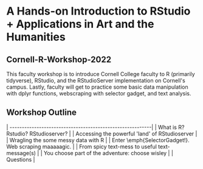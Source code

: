 # A Hands-on Introduction to RStudio + Applications in Art and the Humanities
## Cornell-R-Workshop-2022

This faculty workshop is to introduce Cornell College faculty to R (primarily tidyverse), RStudio, and the RStudioServer implementation on Cornell's campus. Lastly, faculty will get to practice some basic data manipulation with dplyr functions, webscraping with selector gadget, and text analysis. 

## Workshop Outline
| ----------------------------------------------------------|
| What is R? Rstudio? RStudioserver? 					|
| Accessing the powerful 'land' of RStudioserver			|
| Wragling the some messy data with R					|
| Enter \emph{SelectorGadget!}. Web scraping maaaaagic.	|
| From spicy text-mess to useful text-message(s)			|
| You choose part of the adventure: choose wisley			|
| Questions									|